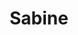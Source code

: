 ---
title: Sabine
permalink: /sabine
description: Liebe Sabine, ich wünsche dir einen frohen Advent!
---